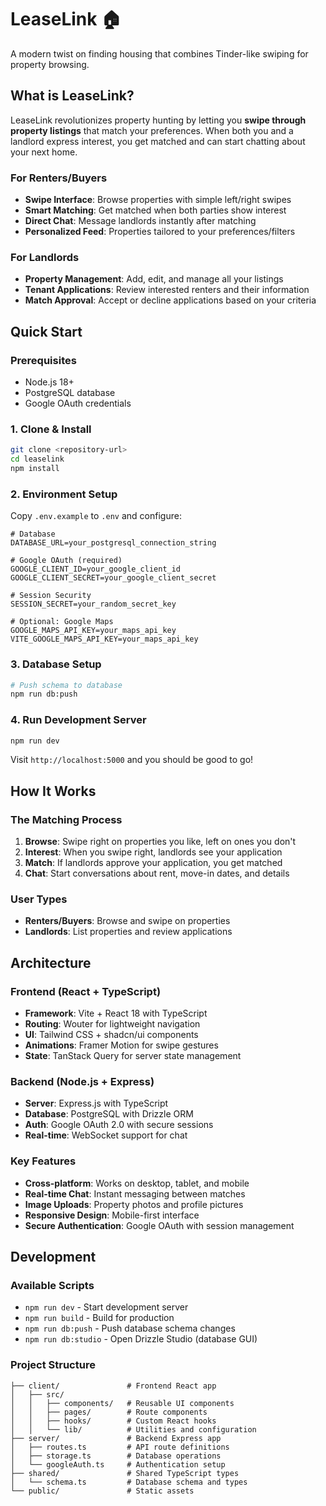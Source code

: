 # LeaseLink 🏠

A modern twist on finding housing that combines Tinder-like swiping for property browsing.

## What is LeaseLink?

LeaseLink revolutionizes property hunting by letting you **swipe through property listings** that match your preferences. When both you and a landlord express interest, you get matched and can start chatting about your next home.

### For Renters/Buyers
- **Swipe Interface**: Browse properties with simple left/right swipes
- **Smart Matching**: Get matched when both parties show interest
- **Direct Chat**: Message landlords instantly after matching
- **Personalized Feed**: Properties tailored to your preferences/filters

### For Landlords
- **Property Management**: Add, edit, and manage all your listings
- **Tenant Applications**: Review interested renters and their information
- **Match Approval**: Accept or decline applications based on your criteria

## Quick Start

### Prerequisites
- Node.js 18+
- PostgreSQL database
- Google OAuth credentials

### 1. Clone & Install
```bash
git clone <repository-url>
cd leaselink
npm install
```

### 2. Environment Setup
Copy `.env.example` to `.env` and configure:

```env
# Database
DATABASE_URL=your_postgresql_connection_string

# Google OAuth (required)
GOOGLE_CLIENT_ID=your_google_client_id
GOOGLE_CLIENT_SECRET=your_google_client_secret

# Session Security
SESSION_SECRET=your_random_secret_key

# Optional: Google Maps
GOOGLE_MAPS_API_KEY=your_maps_api_key
VITE_GOOGLE_MAPS_API_KEY=your_maps_api_key
```

### 3. Database Setup
```bash
# Push schema to database
npm run db:push
```

### 4. Run Development Server
```bash
npm run dev
```

Visit `http://localhost:5000` and you should be good to go!

## How It Works

### The Matching Process
1. **Browse**: Swipe right on properties you like, left on ones you don't
2. **Interest**: When you swipe right, landlords see your application
3. **Match**: If landlords approve your application, you get matched
4. **Chat**: Start conversations about rent, move-in dates, and details

### User Types
- **Renters/Buyers**: Browse and swipe on properties
- **Landlords**: List properties and review applications

## Architecture

### Frontend (React + TypeScript)
- **Framework**: Vite + React 18 with TypeScript
- **Routing**: Wouter for lightweight navigation  
- **UI**: Tailwind CSS + shadcn/ui components
- **Animations**: Framer Motion for swipe gestures
- **State**: TanStack Query for server state management

### Backend (Node.js + Express)
- **Server**: Express.js with TypeScript
- **Database**: PostgreSQL with Drizzle ORM
- **Auth**: Google OAuth 2.0 with secure sessions
- **Real-time**: WebSocket support for chat

### Key Features
- **Cross-platform**: Works on desktop, tablet, and mobile
- **Real-time Chat**: Instant messaging between matches
- **Image Uploads**: Property photos and profile pictures
- **Responsive Design**: Mobile-first interface
- **Secure Authentication**: Google OAuth with session management

## Development

### Available Scripts
- `npm run dev` - Start development server
- `npm run build` - Build for production
- `npm run db:push` - Push database schema changes
- `npm run db:studio` - Open Drizzle Studio (database GUI)

### Project Structure
```
├── client/               # Frontend React app
│   ├── src/
│   │   ├── components/   # Reusable UI components
│   │   ├── pages/        # Route components
│   │   ├── hooks/        # Custom React hooks
│   │   └── lib/          # Utilities and configuration
├── server/               # Backend Express app
│   ├── routes.ts         # API route definitions
│   ├── storage.ts        # Database operations
│   └── googleAuth.ts     # Authentication setup
├── shared/               # Shared TypeScript types
│   └── schema.ts         # Database schema and types
└── public/               # Static assets
```



